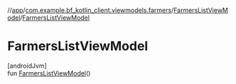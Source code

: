 //[app](../../../index.md)/[com.example.bf_kotlin_client.viewmodels.farmers](../index.md)/[FarmersListViewModel](index.md)/[FarmersListViewModel](-farmers-list-view-model.md)

# FarmersListViewModel

[androidJvm]\
fun [FarmersListViewModel](-farmers-list-view-model.md)()
